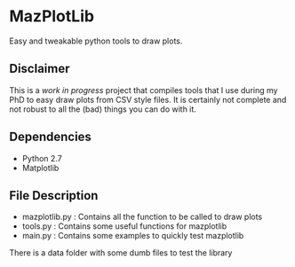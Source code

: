 # MazPlotLib

Easy and tweakable python tools to draw plots.

## Disclaimer
This is a _work in progress_ project that compiles tools that I use during my PhD to easy draw plots
from CSV style files. It is certainly not complete and not robust to all the (bad) things you can 
do with it.

## Dependencies

 * Python 2.7
 * Matplotlib

## File Description

 * mazplotlib.py : Contains all the function to be called to draw plots
 * tools.py      : Contains some useful functions for mazplotlib
 * main.py       : Contains some examples to quickly test mazplotlib

 There is a data folder with some dumb files to test the library
